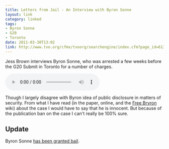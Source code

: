 ```yaml
---
title: Letters from Jail - An Interview with Byron Sonne
layout: link
category: linked
tags:
- Byron Sonne
- G20
- Toronto
date: 2011-03-30T13:02
link: http://www.tvo.org/cfmx/tvoorg/searchengine/index.cfm?page_id=613&action=blog&subaction=viewPost&post_id=14396&blog_id=485
---
```


Jess Brown interviews Byron Sonne, who was arrested a few weeks before the G20 Submit in Toronto for a number of charges.

<audio controls="controls">
	<source  src="http://cdn.mylesbraithwaite.com/media/uploads/linked/2011-03-30-byron-sonne/search-engine-with-jesse-brown-podcast-64.mp3">
</audio>

Though I largely disagree with Byron idea of public disclosure in matters of security. From what I have read (in the paper, online, and the [Free Bryron](http://freebyron.org/) wiki) about the case I would have to say that he is innocent. But because of the publication ban on the case I can't really be 100% sure.

## Update

Byron Sonne [has been granted bail](/linked/2011/05/byron-sonne/).